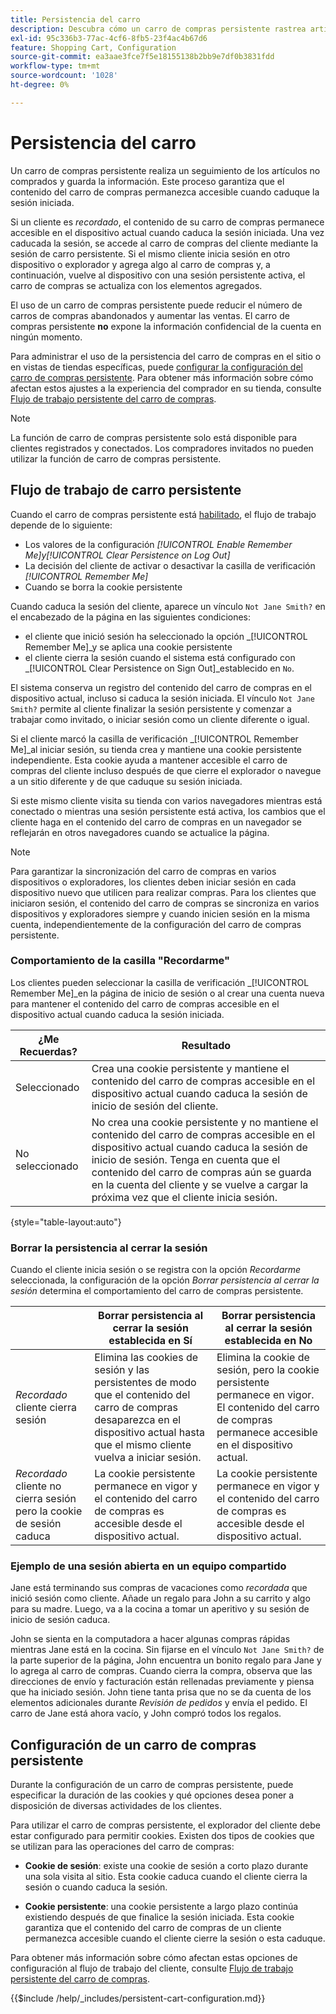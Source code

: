 ```yaml
---
title: Persistencia del carro
description: Descubra cómo un carro de compras persistente rastrea artículos de carro de compras no comprados y guarda la información para la próxima visita del cliente.
exl-id: 95c336b3-77ac-4cf6-8fb5-23f4ac4b67d6
feature: Shopping Cart, Configuration
source-git-commit: ea3aae3fce7f5e18155138b2bb9e7df0b3831fdd
workflow-type: tm+mt
source-wordcount: '1028'
ht-degree: 0%

---
```


# Persistencia del carro

Un carro de compras persistente realiza un seguimiento de los artículos no comprados y guarda la información. Este proceso garantiza que el contenido del carro de compras permanezca accesible cuando caduque la sesión iniciada.

Si un cliente es _recordado_, el contenido de su carro de compras permanece accesible en el dispositivo actual cuando caduca la sesión iniciada. Una vez caducada la sesión, se accede al carro de compras del cliente mediante la sesión de carro persistente. Si el mismo cliente inicia sesión en otro dispositivo o explorador y agrega algo al carro de compras y, a continuación, vuelve al dispositivo con una sesión persistente activa, el carro de compras se actualiza con los elementos agregados.

El uso de un carro de compras persistente puede reducir el número de carros de compras abandonados y aumentar las ventas. El carro de compras persistente **no** expone la información confidencial de la cuenta en ningún momento.

Para administrar el uso de la persistencia del carro de compras en el sitio o en vistas de tiendas específicas, puede [configurar la configuración del carro de compras persistente](#configure-a-persistent-cart). Para obtener más información sobre cómo afectan estos ajustes a la experiencia del comprador en su tienda, consulte [Flujo de trabajo persistente del carro de compras](#persistent-cart-workflow).

>[!NOTE]
>
>La función de carro de compras persistente solo está disponible para clientes registrados y conectados. Los compradores invitados no pueden utilizar la función de carro de compras persistente.

## Flujo de trabajo de carro persistente

Cuando el carro de compras persistente está [habilitado](#configure-a-persistent-cart), el flujo de trabajo depende de lo siguiente:

- Los valores de la configuración _[!UICONTROL Enable Remember Me]_y_[!UICONTROL Clear Persistence on Log Out]_
- La decisión del cliente de activar o desactivar la casilla de verificación _[!UICONTROL Remember Me]_
- Cuando se borra la cookie persistente

Cuando caduca la sesión del cliente, aparece un vínculo `Not Jane Smith?` en el encabezado de la página en las siguientes condiciones:
- el cliente que inició sesión ha seleccionado la opción _[!UICONTROL Remember Me]_y se aplica una cookie persistente
- el cliente cierra la sesión cuando el sistema está configurado con _[!UICONTROL Clear Persistence on Sign Out]_establecido en `No`.

El sistema conserva un registro del contenido del carro de compras en el dispositivo actual, incluso si caduca la sesión iniciada. El vínculo `Not Jane Smith?` permite al cliente finalizar la sesión persistente y comenzar a trabajar como invitado, o iniciar sesión como un cliente diferente o igual.

Si el cliente marcó la casilla de verificación _[!UICONTROL Remember Me]_al iniciar sesión, su tienda crea y mantiene una cookie persistente independiente. Esta cookie ayuda a mantener accesible el carro de compras del cliente incluso después de que cierre el explorador o navegue a un sitio diferente y de que caduque su sesión iniciada.

Si este mismo cliente visita su tienda con varios navegadores mientras está conectado o mientras una sesión persistente está activa, los cambios que el cliente haga en el contenido del carro de compras en un navegador se reflejarán en otros navegadores cuando se actualice la página.

>[!NOTE]
>
>Para garantizar la sincronización del carro de compras en varios dispositivos o exploradores, los clientes deben iniciar sesión en cada dispositivo nuevo que utilicen para realizar compras. Para los clientes que iniciaron sesión, el contenido del carro de compras se sincroniza en varios dispositivos y exploradores siempre y cuando inicien sesión en la misma cuenta, independientemente de la configuración del carro de compras persistente.

### Comportamiento de la casilla &quot;Recordarme&quot;

Los clientes pueden seleccionar la casilla de verificación _[!UICONTROL Remember Me]_en la página de inicio de sesión o al crear una cuenta nueva para mantener el contenido del carro de compras accesible en el dispositivo actual cuando caduca la sesión iniciada.

| ¿Me Recuerdas? | Resultado |
| ------------ |  ------ |
| Seleccionado | Crea una cookie persistente y mantiene el contenido del carro de compras accesible en el dispositivo actual cuando caduca la sesión de inicio de sesión del cliente. |
| No seleccionado | No crea una cookie persistente y no mantiene el contenido del carro de compras accesible en el dispositivo actual cuando caduca la sesión de inicio de sesión. Tenga en cuenta que el contenido del carro de compras aún se guarda en la cuenta del cliente y se vuelve a cargar la próxima vez que el cliente inicia sesión. |

{style="table-layout:auto"}

### Borrar la persistencia al cerrar la sesión

Cuando el cliente inicia sesión o se registra con la opción _Recordarme_ seleccionada, la configuración de la opción _Borrar persistencia al cerrar la sesión_ determina el comportamiento del carro de compras persistente.

|  | Borrar persistencia al cerrar la sesión establecida en Sí | Borrar persistencia al cerrar la sesión establecida en No |
| ------ | ------ | ------ |
| _Recordado_ cliente cierra sesión | Elimina las cookies de sesión y las persistentes de modo que el contenido del carro de compras desaparezca en el dispositivo actual hasta que el mismo cliente vuelva a iniciar sesión. | Elimina la cookie de sesión, pero la cookie persistente permanece en vigor. El contenido del carro de compras permanece accesible en el dispositivo actual. |
| _Recordado_ cliente no cierra sesión pero la cookie de sesión caduca | La cookie persistente permanece en vigor y el contenido del carro de compras es accesible desde el dispositivo actual. | La cookie persistente permanece en vigor y el contenido del carro de compras es accesible desde el dispositivo actual. |

### Ejemplo de una sesión abierta en un equipo compartido

Jane está terminando sus compras de vacaciones como _recordada_ que inició sesión como cliente. Añade un regalo para John a su carrito y algo para su madre. Luego, va a la cocina a tomar un aperitivo y su sesión de inicio de sesión caduca.

John se sienta en la computadora a hacer algunas compras rápidas mientras Jane está en la cocina. Sin fijarse en el vínculo `Not Jane Smith?` de la parte superior de la página, John encuentra un bonito regalo para Jane y lo agrega al carro de compras. Cuando cierra la compra, observa que las direcciones de envío y facturación están rellenadas previamente y piensa que ha iniciado sesión. John tiene tanta prisa que no se da cuenta de los elementos adicionales durante _Revisión de pedidos_ y envía el pedido. El carro de Jane está ahora vacío, y John compró todos los regalos.

## Configuración de un carro de compras persistente

Durante la configuración de un carro de compras persistente, puede especificar la duración de las cookies y qué opciones desea poner a disposición de diversas actividades de los clientes.

Para utilizar el carro de compras persistente, el explorador del cliente debe estar configurado para permitir cookies. Existen dos tipos de cookies que se utilizan para las operaciones del carro de compras:

- **Cookie de sesión**: existe una cookie de sesión a corto plazo durante una sola visita al sitio. Esta cookie caduca cuando el cliente cierra la sesión o cuando caduca la sesión.

- **Cookie persistente**: una cookie persistente a largo plazo continúa existiendo después de que finalice la sesión iniciada. Esta cookie garantiza que el contenido del carro de compras de un cliente permanezca accesible cuando el cliente cierre la sesión o esta caduque.

Para obtener más información sobre cómo afectan estas opciones de configuración al flujo de trabajo del cliente, consulte [Flujo de trabajo persistente del carro de compras](#persistent-cart-workflow).

{{$include /help/_includes/persistent-cart-configuration.md}}
